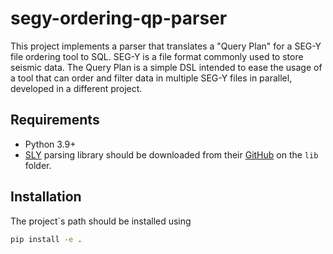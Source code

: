 # segy-ordering-qp-parser

This project implements a parser that translates a "Query Plan" for a SEG-Y file ordering tool to SQL.
SEG-Y is a file format commonly used to store seismic data. The Query Plan is a simple DSL intended to ease the usage of a tool that can order and filter data in multiple SEG-Y files in parallel, developed in a different project.

## Requirements

- Python 3.9+
- [SLY](https://sly.readthedocs.io/en/latest/sly.html) parsing library should be downloaded from their [GitHub](https://github.com/dabeaz/sly) on the `lib` folder. 
 
## Installation

The project`s path should be installed using
````bash
pip install -e .
````